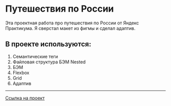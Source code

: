# Путешествия по России

Эта проектная работа про путешествия по России от Яндекс Практикума. Я сверстал макет из фигмы и сделал адаптив.

## В проекте используются:

1. Семантические теги
2. Файловая структура БЭМ Nested
3. БЭМ
4. Flexbox
5. Grid
6. Адаптив

---

[Ссылка на проект](https://dmitriyledovskih.github.io/russian-travel/)
